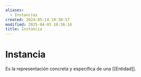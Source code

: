 ```yaml
---
aliases:
  - Instancias
created: 2024-05-14 19:30:57
modified: 2025-04-03 18:36:16
title: Instancia
---
```


# Instancia

Es la representación concreta y específica de una [[Entidad]].
